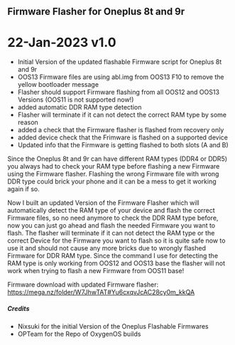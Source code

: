 ## Firmware Flasher for Oneplus 8t and 9r

# 22-Jan-2023 v1.0
 - Initial Version of the updated flashable Firmware script for Oneplus 8t and 9r
 - OOS13 Firmware files are using abl.img from OOS13 F10 to remove the yellow bootloader message
 - Flasher should support Firmware flashing from all OOS12 and OOS13 Versions (OOS11 is not supported now!)
 - added automatic DDR RAM type detection
 - Flasher will terminate if it can not detect the correct RAM type by some reason
 - added a check that the Firmware flasher is flashed from recovery only
 - added device check that the Frimware is flashed on a supported device
 - Updated info that the Firmware is getting flashed to both slots (A and B)


Since the Oneplus 8t and 9r can have different RAM types (DDR4 or DDR5) you always had to check your RAM
type before flashing a new Firmware using the Firmware flasher.
Flashing the wrong Firmware file with wrong DDR type could brick your phone and it can be a mess to get it working again if so.

Now I built an updated Version of the Firmware Flasher which will automatically detect the RAM type of your device and flash the correct
Firmware files, so no need anymore to check the DDR RAM type before, now you can just go ahead and flash the needed Firmware you want to flash.
The flasher will terminate if it can not detect the RAM type or the correct Device for the Firmware you want to flash so it is quite safe now to use it and should not cause
any more bricks due to wrongly flashed Firmware for DDR RAM type. 
Since the command I use for detecting the RAM type is only working from OOS12 and OOS13 base the flasher will not work when trying to flash a new Firmware from OOS11 base!

Firmware download with updated Firmware flasher: https://mega.nz/folder/W7JhwTAT#Yu6cxqvJcAC28cy0m_kkQA

##### Credits
- Nixsuki for the initial Version of the Oneplus Flashable Firmwares
- OPTeam for the Repo of OxygenOS builds

